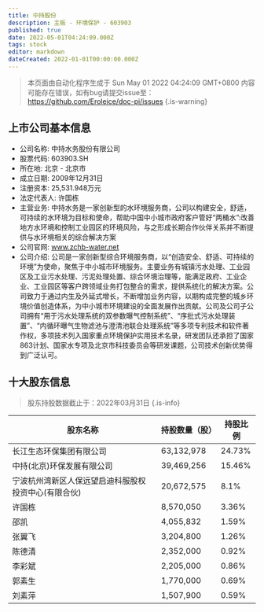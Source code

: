 ```yaml
---
title: 中持股份
description: 主板 - 环境保护 - 603903
published: true
date: 2022-05-01T04:24:09.000Z
tags: stock
editor: markdown
dateCreated: 2022-01-01T00:00:00.000Z
---
```


> 本页面由自动化程序生成于 Sun May 01 2022 04:24:09 GMT+0800
> 内容可能存在错误，如有bug请提交issue至：https://github.com/Eroleice/doc-pi/issues
{.is-warning}

## 上市公司基本信息
- 公司名称: 中持水务股份有限公司
- 股票代码: 603903.SH
- 所在地: 北京 - 北京市
- 成立日期: 2009年12月31日
- 注册资本: 25,531.948万元
- 法定代表人: 许国栋
- 主营业务: 中持水务是一家创新型的水环境服务商，公司以构建安全，舒适，可持续的水环境为目标和使命，帮助中国中小城市政府客户管好“两桶水”:改善地方水环境和控制工业园区的环境风险，与之形成长期合作伙伴关系并不断提供与水环境相关的综合解决方案
- 公司官网: www.zchb-water.net
- 公司介绍: 公司是一家创新型综合环境服务商，以“创造安全、舒适、可持续的环境”为使命，聚焦于中小城市环境服务。主要业务有城镇污水处理、工业园区及工业污水处理、污泥处理处置、综合环境治理等，能满足政府、工业企业、工业园区等客户跨领域业务打包整合的需求，提供系统化的解决方案。公司致力于通过内生及外延式增长，不断增加业务内容，以期构成完整的城乡环境价值创造体系，为中小城市环境建设的全面发展作出贡献。公司及公司子公司拥有“用于污水处理系统的双参数曝气控制系统”、“序批式污水处理装置”、“内循环曝气生物滤池与澄清池联合处理系统”等多项专利技术和软件著作权，多项技术列入国家重点环境保护实用技术名录，研发团队还承担了国家863计划、国家水专项及北京市科技委员会等研发课题，公司技术创新优势得到广泛认可。


## 十大股东信息
> 股东持股数据截止于：2022年03月31日
{.is-info}

| 股东名称 | 持股数量（股） | 持股比例 |
| --- | --- | --- |
| 长江生态环保集团有限公司 | 63,132,978 | 24.73% |
| 中持(北京)环保发展有限公司 | 39,469,256 | 15.46% |
| 宁波杭州湾新区人保远望启迪科服股权投资中心(有限合伙) | 20,672,575 | 8.1% |
| 许国栋 | 8,570,050 | 3.36% |
| 邵凯 | 4,055,832 | 1.59% |
| 张翼飞 | 3,204,800 | 1.26% |
| 陈德清 | 2,352,000 | 0.92% |
| 李彩斌 | 2,205,000 | 0.86% |
| 郭素生 | 1,770,000 | 0.69% |
| 刘素萍 | 1,507,900 | 0.59% |




